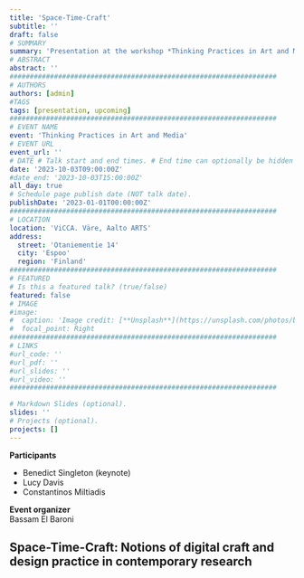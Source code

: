 ```yaml
---
title: 'Space-Time-Craft'
subtitle: ''
draft: false
# SUMMARY
summary: 'Presentation at the workshop *Thinking Practices in Art and Media*. Aalto ARTS, 2023'
# ABSTRACT 
abstract: ''
##################################################################
# AUTHORS 
authors: [admin]
#TAGS
tags: [presentation, upcoming]
##################################################################
# EVENT NAME 
event: 'Thinking Practices in Art and Media'
# EVENT URL 
event_url: ''
# DATE # Talk start and end times. # End time can optionally be hidden by prefixing the line with `#`.
date: '2023-10-03T09:00:00Z'
#date_end: '2023-10-03T15:00:00Z'
all_day: true
# Schedule page publish date (NOT talk date).
publishDate: '2023-01-01T00:00:00Z'
##################################################################
# LOCATION 
location: 'ViCCA. Väre, Aalto ARTS'
address:
  street: 'Otaniementie 14'
  city: 'Espoo'
  region: 'Finland'
##################################################################
# FEATURED
# Is this a featured talk? (true/false)
featured: false
# IMAGE 
#image:
#  caption: 'Image credit: [**Unsplash**](https://unsplash.com/photos/bzdhc5b3Bxs)'
#  focal_point: Right
##################################################################
# LINKS 
#url_code: ''
#url_pdf: ''
#url_slides: ''
#url_video: ''
##################################################################

# Markdown Slides (optional).
slides: ''
# Projects (optional).
projects: []
---
```


**Participants**  
- Benedict Singleton (keynote)  
- Lucy Davis   
- Constantinos Miltiadis  

**Event organizer**  
Bassam El Baroni



<!--
Upcoming event discussing notions of craft and practice in contemporary art making and research.
Held by the Department of Art and Media, Aalto ARTS. 
-->



<!--
20 minute presentation about how you think of your practice and research as a craft, a well contextualised short presentation that is not too dense and high speed otherwise their minds will explode and we don't want to clean up brain matter in the classroom. The presentation is part of the course Thinking Practices in Art and Media, the day you'll be presenting in will feature another short presentation by Lucy Davies and a Keynote by Benedict Singleton around craftiness as a main concern of art and design
-->

## Space-Time-Craft: Notions of digital craft and design practice in contemporary research 

<!--
## Abstract 
What is contemporary craft? 
Unlike traditional notions of craft -- performed by masters, and embodying knowledges cultivated over generations as well as situated knowledges of a place and its available materials -- the notion of craft in our times poses a challenge, even more so in the context of research. 

In my work I investigate movement in digital media, as in virtual reality and videogames. 
That entails practical experimentation with  

---
- What is contemporary craft?   
  As 'craft' we usually identify colloquial or vernacular practices which are performed by 'masters', and which embody knowledges cultivated over generations, the spirit of a place ('genius loci'), and the materials available in this context.  
- How could we discuss craft in the digital domain, and furthermore in the context of research? 
- What can we identify as digital craft?  
  
- Virtual navigable environments 
- Contemporary research traditions: disciplinarity and tradition


What is contemporary craft? 

As 'craft' we usually identify colloquial practices 

Digital space 

The talk will discuss ongoing research pertaining to digital navigable space: virtual environments that allow for movement. 

# Bio 
**Constantinos Miltiadis** is a transdisciplinary architect and researcher; occasionally also programmer, media artist, curator, teacher, and librarian. His work is concerned with aesthetic phenomena between technology and culture, and his primary research investigates the design and experience of spatiotemporal navigable environments _inconstructible_ in the physical world, specific to and experienceable through digital media. He holds a diploma of architecture engineering from NTU-Athens, and a postgraduate degree on architecture and information from the Chair for CAAD ETH Zurich, with additional studies in computer music at IEM KU Graz. Constantinos’ work has been presented in seminars and exhibitions, published in conferences, journals as well as by international press. He has developed and taught courses on creative programming and experimental VR videogame design in academic contexts as well as conferences and art festivals. Between 2015 and 2019 Constantinos was assistant professor at the Institute of Architecture and Media of TU Graz. Since 2019 he is a doctoral researcher at the Dept. of Design, and the Dept. of Architecture at the School of ARTS at Aalto University in Helsinki.

Personal website: [www⁄studioany.com](http://studioany.com/)

-->